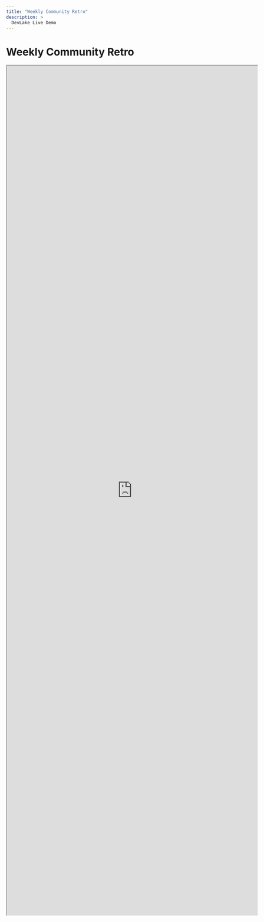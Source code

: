 ```yaml
---
title: "Weekly Community Retro"
description: >
  DevLake Live Demo
---
```


# Weekly Community Retro
<iframe src="https://grafana-lake.demo.devlake.io/grafana/d/VTr6Y_q7z/weekly-community-retro?orgId=1&from=now-6M&to=now" width="135%" height="2300px"></iframe>
